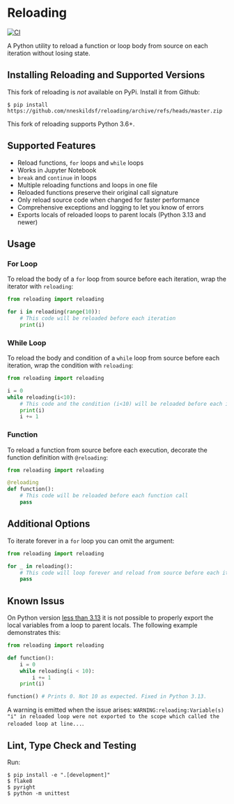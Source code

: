 # Reloading
[![CI](https://github.com/nneskildsf/reloading/actions/workflows/CI.yml/badge.svg)](https://github.com/nneskildsf/reloading/actions/workflows/CI.yml)

A Python utility to reload a function or loop body from source on each iteration without losing state.

## Installing Reloading and Supported Versions
This fork of reloading is *not* available on PyPi. Install it from Github:
```console
$ pip install https://github.com/nneskildsf/reloading/archive/refs/heads/master.zip
```

This fork of reloading supports Python 3.6+.

## Supported Features
- Reload functions, `for` loops and `while` loops
- Works in Jupyter Notebook
- `break` and `continue` in loops
- Multiple reloading functions and loops in one file
- Reloaded functions preserve their original call signature
- Only reload source code when changed for faster performance
- Comprehensive exceptions and logging to let you know of errors
- Exports locals of reloaded loops to parent locals (Python 3.13 and newer)

## Usage

### For Loop
To reload the body of a `for` loop from source before each iteration, wrap the iterator with `reloading`:
```python
from reloading import reloading

for i in reloading(range(10)):
    # This code will be reloaded before each iteration
    print(i)
```

### While Loop
To reload the body and condition of a `while` loop from source before each iteration, wrap the condition with `reloading`:
```python
from reloading import reloading

i = 0
while reloading(i<10):
    # This code and the condition (i<10) will be reloaded before each iteration
    print(i)
    i += 1
```

### Function
To reload a function from source before each execution, decorate the function
definition with `@reloading`:
```python
from reloading import reloading

@reloading
def function():
    # This code will be reloaded before each function call
    pass
```

## Additional Options

To iterate forever in a `for` loop you can omit the argument:
```python
from reloading import reloading

for _ in reloading():
    # This code will loop forever and reload from source before each iteration
    pass
```

## Known Issus

On Python version [less than 3.13](https://docs.python.org/3/reference/datamodel.html#frame.f_locals) it is not possible to properly export the local variables from a loop to parent locals. The following example demonstrates this:
```python
from reloading import reloading

def function():
    i = 0
    while reloading(i < 10):
        i += 1
    print(i)

function() # Prints 0. Not 10 as expected. Fixed in Python 3.13.
```
A warning is emitted when the issue arises: `WARNING:reloading:Variable(s) "i" in reloaded loop were not exported to the scope which called the reloaded loop at line...`.

## Lint, Type Check and Testing

Run:
```console
$ pip install -e ".[development]"
$ flake8
$ pyright
$ python -m unittest
```
